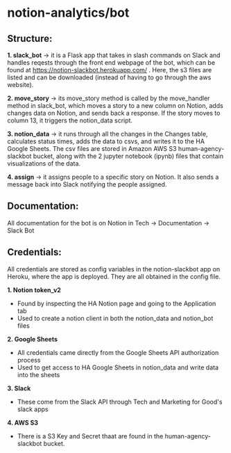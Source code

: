 # notion-analytics/bot
## Structure:
**1. slack_bot** -> it is a Flask app that takes in slash commands on Slack and handles reqests through the front end webpage of the bot, which can be found at https://notion-slackbot.herokuapp.com/ . Here, the s3 files are listed and can be downloaded (instead of having to go through the aws website).

**2. move_story** -> its move_story method is called by the move_handler method in slack_bot, which moves a story to a new column on Notion, adds changes data on Notion, and sends back a response. If the story moves to column 13, it triggers the notion_data script.

**3. notion_data** -> it runs through all the changes in the Changes table, calculates status times, adds the data to csvs, and writes it to the HA Google Sheets. The csv files are stored in Amazon AWS S3 human-agency-slackbot bucket, along with the 2 jupyter notebook (ipynb) files that contain visualizations of the data.

**4. assign** -> it assigns people to a specific story on Notion. It also sends a message back into Slack notifying the people assigned.

## Documentation:
All documentation for the bot is on Notion in Tech -> Documentation -> Slack Bot

## Credentials:
All credentials are stored as config variables in the notion-slackbot app on Heroku, where the app is deployed. They are all obtained in the config file.

**1. Notion token_v2**
  - Found by inspecting the HA Notion page and going to the Application tab
  - Used to create a notion client in both the notion_data and notion_bot files
  
**2. Google Sheets**
  - All credentials came directly from the Google Sheets API authorization process
  - Used to get access to HA Google Sheets in notion_data and write data into the sheets
  
**3. Slack**
 - These come from the Slack API through Tech and Marketing for Good's slack apps
 
 **4. AWS S3**
  - There is a S3 Key and Secret thaat are found in the human-agency-slackbot bucket.
 
 
